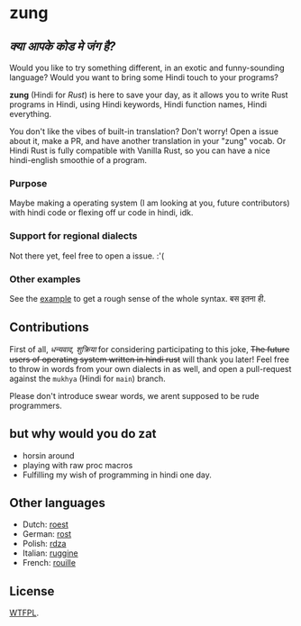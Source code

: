 # zung

## _क्या आपके कोड मे जंग है?_

Would you like to try something different, in an exotic and funny-sounding language?
Would you want to bring some Hindi touch to your programs?

**zung** (Hindi for _Rust_) is here to save your day, as it allows you to
write Rust programs in Hindi, using Hindi keywords, Hindi function names,
Hindi everything.

You don't like the vibes of built-in translation? Don't worry! Open a issue about it, make a PR, and have another translation in your "zung" vocab.
Or Hindi Rust is fully compatible with Vanilla Rust, so you can have a nice hindi-english smoothie of a program.

### Purpose

Maybe making a operating system (I am looking at you, future contributors) with hindi code or flexing off ur code in hindi, idk.

<!--
Here's an example of what can be achieved with Zung:

### trait and impl (aka convention et réalisation)

```rust
rouille::rouille! {
    utilisons std::collections::Dictionnaire comme Dico;

    convention CléValeur {
        fonction écrire(&soi, clé: Chaine, valeur: Chaine);
        fonction lire(&soi, clé: Chaine) -> PeutÊtre<&Chaine>;
    }

    statique mutable DICTIONNAIRE: PeutÊtre<Dico<Chaine, Chaine>> = Rien;

    structure Concrète;

    réalisation CléValeur pour Concrète {
        fonction écrire(&soi, clé: Chaine, valeur: Chaine) {
            soit dico = dangereux {
                DICTIONNAIRE.prendre_ou_insérer_avec(Défaut::défaut)
            };
            dico.insérer(clé, valeur);
        }
        fonction lire(&soi, clé: Chaine) -> Résultat<PeutÊtre<&Chaine>, Chaine> {
            si soit Quelque(dico) = dangereux { DICTIONNAIRE.en_réf() } {
                Bien(dico.lire(&clé))
            } sinon {
                Arf("fetchez le dico".vers())
            }
        }
    }
}
`-->

### Support for regional dialects

Not there yet, feel free to open a issue. :'(

### Other examples

See the [example](./examples/src/main.rs) to get a rough sense of the whole
syntax. बस इतना ही.

## Contributions

First of all, _धन्यवाद, शुक्रिया_ for considering participating to this joke, ~~The future users of operating system written in hindi rust~~ will thank you later! Feel free to throw in words from your own dialects in as well, and open a pull-request against the `mukhya` (Hindi for
`main`) branch.

Please don't introduce swear words, we arent supposed to be rude programmers.

## but why would you do zat

- horsin around
- playing with raw proc macros
- Fulfilling my wish of programming in hindi one day.

## Other languages

- Dutch: [roest](https://github.com/jeroenhd/roest)
- German: [rost](https://github.com/michidk/rost)
- Polish: [rdza](https://github.com/phaux/rdza)
- Italian: [ruggine](https://github.com/DamianX/ruggine)
- French: [rouille](https://github.com/bnjbvr/rouille)

## License

[WTFPL](http://www.wtfpl.net/).

